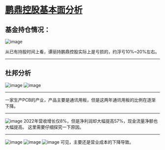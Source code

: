 # [鹏鼎控股基本面分析](https://github.com/yuuko0623/valueinvestment/issues/11)

## 基金持仓情况：
![image](https://user-images.githubusercontent.com/29622147/234550512-8defe925-d59a-49ff-81ee-f58c2517cc82.png)

从已有持股时间上看，谭丽持鹏鼎控股实际上是亏损的，约浮亏10%~20%左右。

---

## 杜邦分析
![image](https://user-images.githubusercontent.com/29622147/234829904-91403b8a-fd63-4888-a649-14b11d14e7af.png)
![image](https://user-images.githubusercontent.com/29622147/234830055-f7c91376-c25b-4c73-b509-2d3f17fdc32d.png)


---

一家生产PCB的产业，产品主要是通讯用板，但是这两年通讯用板的比例在逐渐下降。

---

![image](https://user-images.githubusercontent.com/29622147/235123135-16b73366-6920-4ed2-b0a3-1651d800409b.png)
2022年营收增长仅8%，但是净利润却大幅提高57%，现金流量净额也大幅提高。
这里需要仔细探究一下原因。

---

![image](https://user-images.githubusercontent.com/29622147/235134605-8afe5cf8-1c87-4869-a32a-35036eb49542.png)
![image](https://user-images.githubusercontent.com/29622147/235134640-8f7e0074-2ee8-487f-b45f-b35eb77a727c.png)
![image](https://user-images.githubusercontent.com/29622147/235134799-42a4bd03-a071-4be1-9a8a-01b752d7168d.png)
可见，主要还是营业成本的下降导致。